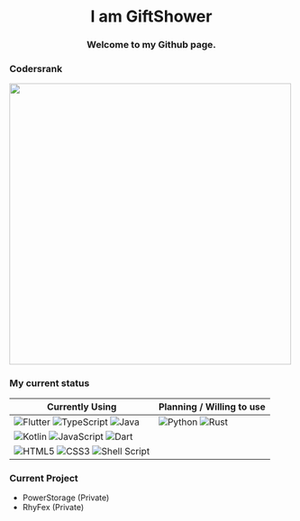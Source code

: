 <h1 align="center">I am GiftShower</h1>
<h3 align="center">Welcome to my Github page.</h3>

### Codersrank
<a href="https://profile.codersrank.io/user/giftshower/">
  <img src="https://cr-ss-service.azurewebsites.net/api/ScreenShot?widget=summary&username=giftshower&badges=2&branding=false" width="500px" />
</a>

### My current status

| Currently Using | Planning / Willing to use |
|-----------------|---------------------------|
| <img alt="Flutter" src ="https://img.shields.io/badge/Flutter-02569B.svg?&style=for-the-badge&logo=Flutter&logoColor=White"/> ![TypeScript](https://img.shields.io/badge/typescript-%23007ACC.svg?style=for-the-badge&logo=typescript&logoColor=white) ![Java](https://img.shields.io/badge/java-%23ED8B00.svg?style=for-the-badge&logo=java&logoColor=white)| ![Python](https://img.shields.io/badge/python-3670A0?style=for-the-badge&logo=python&logoColor=ffdd54) ![Rust](https://img.shields.io/badge/rust-%23000000.svg?style=for-the-badge&logo=rust&logoColor=white) |
| ![Kotlin](https://img.shields.io/badge/kotlin-%230095D5.svg?style=for-the-badge&logo=kotlin&logoColor=white) ![JavaScript](https://img.shields.io/badge/javascript-%23323330.svg?style=for-the-badge&logo=javascript&logoColor=%23F7DF1E) ![Dart](https://img.shields.io/badge/dart-%230175C2.svg?style=for-the-badge&logo=dart&logoColor=white) |  |
| ![HTML5](https://img.shields.io/badge/html5-%23E34F26.svg?style=for-the-badge&logo=html5&logoColor=white) ![CSS3](https://img.shields.io/badge/css3-%231572B6.svg?style=for-the-badge&logo=css3&logoColor=white) ![Shell Script](https://img.shields.io/badge/shell_script-%23121011.svg?style=for-the-badge&logo=gnu-bash&logoColor=white) | |

### Current Project

- PowerStorage (Private)
- RhyFex (Private)
